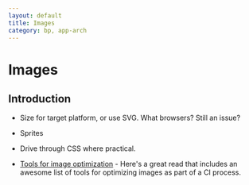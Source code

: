 ```yaml
---
layout: default
title: Images
category: bp, app-arch
---
```


# Images

## Introduction

- Size for target platform, or use SVG.  What browsers?  Still an issue?
- Sprites
- Drive through CSS where practical.

- [Tools for image optimization](http://addyosmani.com/blog/image-optimization-tools/) - Here's a great read that includes an awesome list of tools for optimizing images as part of a CI process.

